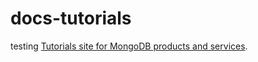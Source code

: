 # docs-tutorials
testing
[Tutorials site for MongoDB products and
services](https://docs.mongodb.com/guides/).

